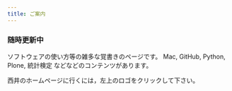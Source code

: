 ```yaml
---
title: ご案内
---
```


### 随時更新中

ソフトウェアの使い方等の雑多な覚書きのページです。
Mac, GitHub, Python, Plone, 統計検定 などなどのコンテンツがあります。

西井のホームページに行くには，左上のロゴをクリックして下さい。



